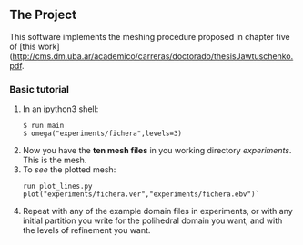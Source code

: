 ## The Project
This software implements the meshing procedure proposed in chapter five of [this work](http://cms.dm.uba.ar/academico/carreras/doctorado/thesisJawtuschenko.pdf.

### Basic tutorial
1. In an ipython3 shell:
   ```
   $ run main
   $ omega("experiments/fichera",levels=3)
   ```
2. Now you have the **ten mesh files** in you working directory _experiments_. This is the mesh.
3. To _see_ the plotted mesh:
   ```
   run plot_lines.py
   plot("experiments/fichera.ver","experiments/fichera.ebv")`
   ```
4. Repeat with any of the example domain files in experiments, or with any initial partition you write for the polihedral domain you want, and with the levels of refinement you want.

